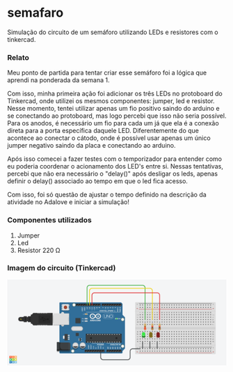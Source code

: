 # semafaro
Simulação do circuito de um semáforo utilizando LEDs e resistores com o tinkercad. 

### Relato

Meu ponto de partida para tentar criar esse semáforo foi a lógica que aprendi na ponderada da semana 1. 

Com isso, minha primeira ação foi adicionar os três LEDs no protoboard do Tinkercad, onde utilizei os mesmos componentes: jumper, led e resistor.
Nesse momento, tentei utilizar apenas um fio positivo saindo do arduino e se conectando ao protoboard, mas logo percebi que isso não seria possível. Para os anodos, é necessário um fio para cada um já que ela é a conexão direta para a porta específica daquele LED. Diferentemente do que acontece ao conectar o cátodo, onde é possível usar apenas um único jumper negativo saindo da placa e conectando ao arduino.

Após isso comecei a fazer testes com o temporizador para entender como eu poderia coordenar o acionamento dos LED's entre si. Nessas tentativas, percebi que não era necessário o "delay()" após desligar os leds, apenas definir o delay() associado ao tempo em que o led fica acesso.

Com isso, foi só questão de ajustar o tempo definido na descrição da atividade no Adalove e iniciar a simulação!

### Componentes utilizados

1. Jumper
2. Led
3. Resistor 220 Ω

### Imagem do circuito (Tinkercad)

![Circuito Semáforo](circuito_semaforo.png)
